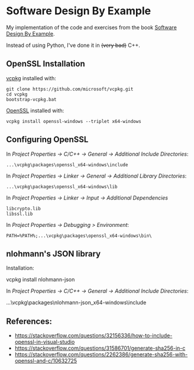# Software Design By Example

My implementation of the code and exercises from the book [Software Design By Example](https://third-bit.com/sdxpy/).

Instead of using Python, I've done it in ~~(very bad)~~ C++.

## OpenSSL Installation

[vcpkg](https://vcpkg.io/en/) installed with:

	git clone https://github.com/microsoft/vcpkg.git
	cd vcpkg
	bootstrap-vcpkg.bat

[OpenSSL](https://www.openssl.org/) installed with:

	vcpkg install openssl-windows --triplet x64-windows

## Configuring OpenSSL

In *Project Properties -> C/C++ -> General -> Additional Include Directories*:

	...\vcpkg\packages\openssl_x64-windows\include
	
In *Project Properties -> Linker -> General -> Additional Library Directories*:

	...\vcpkg\packages\openssl_x64-windows\lib
	
In *Project Properties -> Linker -> Input -> Additional Dependencies*

	libcrypto.lib
	libssl.lib
	
In *Project Properties -> Debugging > Environment*:

	PATH=%PATH%;...\vcpkg\packages\openssl_x64-windows\bin\

## nlohmann's JSON library

Installation:

  vcpkg install nlohmann-json
  
In *Project Properties -> C/C++ -> General -> Additional Include Directories*:

  ...\vcpkg\packages\nlohmann-json_x64-windows\include  

## References:

- https://stackoverflow.com/questions/32156336/how-to-include-openssl-in-visual-studio
- https://stackoverflow.com/questions/31586701/generate-sha256-in-c
- https://stackoverflow.com/questions/2262386/generate-sha256-with-openssl-and-c/10632725

